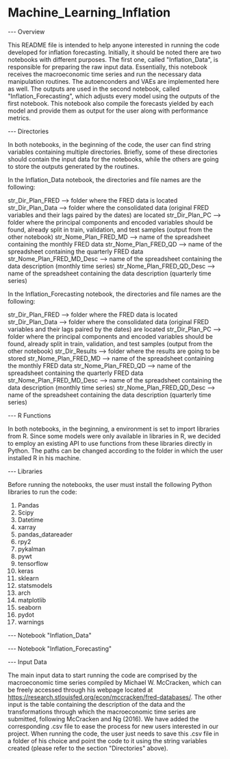 # Machine_Learning_Inflation

--- Overview

This README file is intended to help anyone interested in running the code developed for inflation forecasting. Initially, it should be noted there are two notebooks with different purposes. The first one, called "Inflation_Data", is responsible for preparing the raw input data. Essentially, this notebook receives the macroeconomic time series and run the necessary data manipulation routines. The autoenconders and VAEs are implemented here as well. The outputs are used in the second notebook, called "Inflation_Forecasting", which adjusts every model using the outputs of the first notebook. This notebook also compile the forecasts yielded by each model and provide them as output for the user along with performance metrics.

--- Directories

In both notebooks, in the beginning of the code, the user can find string variables containing multiple directories. Briefly, some of these directories should contain the input data for the notebooks, while the others are going to store the outputs generated by the routines. 

In the Inflation_Data notebook, the directories and file names are the following:

str_Dir_Plan_FRED --> folder where the FRED data is located
str_Dir_Plan_Data --> folder where the consolidated data (original FRED variables and their lags paired by the dates) are located
str_Dir_Plan_PC --> folder where the principal components and encoded variables should be found, already split in train, validation, and test samples (output from the other notebook)
str_Nome_Plan_FRED_MD --> name of the spreadsheet containing the monthly FRED data
str_Nome_Plan_FRED_QD --> name of the spreadsheet containing the quarterly FRED data
str_Nome_Plan_FRED_MD_Desc --> name of the spreadsheet containing the data description (monthly time series)
str_Nome_Plan_FRED_QD_Desc --> name of the spreadsheet containing the data description (quarterly time series)

In the Inflation_Forecasting notebook, the directories and file names are the following:

str_Dir_Plan_FRED --> folder where the FRED data is located
str_Dir_Plan_Data --> folder where the consolidated data (original FRED variables and their lags paired by the dates) are located
str_Dir_Plan_PC --> folder where the principal components and encoded variables should be found, already split in train, validation, and test samples (output from the other notebook)
str_Dir_Results --> folder where the results are going to be stored
str_Nome_Plan_FRED_MD --> name of the spreadsheet containing the monthly FRED data
str_Nome_Plan_FRED_QD --> name of the spreadsheet containing the quarterly FRED data
str_Nome_Plan_FRED_MD_Desc --> name of the spreadsheet containing the data description (monthly time series)
str_Nome_Plan_FRED_QD_Desc --> name of the spreadsheet containing the data description (quarterly time series)

--- R Functions

In both notebooks, in the beginning, a environment is set to import libraries from R. Since some models were only available in libraries in R, we decided to employ an existing API to use functions from these libraries directly in Python. The paths can be changed according to the folder in which the user installed R in his machine. 

--- Libraries

Before running the notebooks, the user must install the following Python libraries to run the code:

1) Pandas
2) Scipy
3) Datetime
4) xarray
5) pandas_datareader
6) rpy2
7) pykalman
8) pywt
9) tensorflow
10) keras
11) sklearn
12) statsmodels
13) arch
14) matplotlib
15) seaborn
16) pydot
17) warnings

--- Notebook "Inflation_Data"



--- Notebook "Inflation_Forecasting"


--- Input Data

The main input data to start running the code are comprised by the macroeconomic time series compiled by Michael W. McCracken, which can be freely accessed through his webpage located at https://research.stlouisfed.org/econ/mccracken/fred-databases/. The other input is the table containing the description of the data and the transformations through which the macroeconomic time series are submitted, following McCracken and Ng (2016). We have added the corresponding .csv file to ease the process for new users interested in our project. When running the code, the user just needs to save this .csv file in a folder of his choice and point the code to it using the string variables created (please refer to the section "Directories" above).
